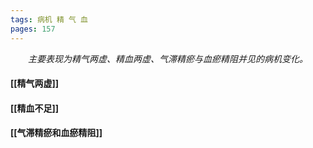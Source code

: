 ```yaml
---
tags: 病机 精 气 血
pages: 157
---
```

&emsp;&emsp;<dfn>主要表现为精气两虚、精血两虚、气滞精瘀与血瘀精阻并见的病机变化。</dfn>

#### [[精气两虚]]

#### [[精血不足]]

#### [[气滞精瘀和血瘀精阻]]